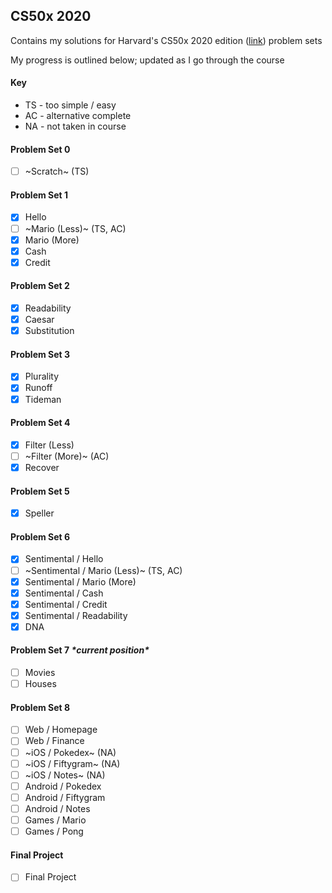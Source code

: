 ## CS50x 2020

Contains my solutions for Harvard's CS50x 2020 edition ([link](https://cs50.harvard.edu/x/2020/)) problem sets

My progress is outlined below; updated as I go through the course

#### Key
- TS - too simple / easy
- AC - alternative complete
- NA - not taken in course

#### Problem Set 0
- [ ] ~Scratch~ (TS)

#### Problem Set 1

- [x] Hello
- [ ] ~Mario (Less)~ (TS, AC)
- [x] Mario (More)
- [x] Cash
- [x] Credit

#### Problem Set 2

- [x] Readability
- [x] Caesar
- [x] Substitution

#### Problem Set 3

- [x] Plurality
- [x] Runoff
- [x] Tideman

#### Problem Set 4

- [x] Filter (Less)
- [ ] ~Filter (More)~ (AC)
- [x] Recover

#### Problem Set 5

- [x] Speller

#### Problem Set 6

- [x] Sentimental / Hello
- [ ] ~Sentimental / Mario (Less)~ (TS, AC)
- [x] Sentimental / Mario (More)
- [x] Sentimental / Cash
- [x] Sentimental / Credit
- [x] Sentimental / Readability
- [x] DNA

#### Problem Set 7 *\*current position\**

- [ ] Movies
- [ ] Houses

#### Problem Set 8

- [ ] Web / Homepage
- [ ] Web / Finance
- [ ] ~iOS / Pokedex~ (NA)
- [ ] ~iOS / Fiftygram~ (NA)
- [ ] ~iOS / Notes~ (NA)
- [ ] Android / Pokedex
- [ ] Android / Fiftygram
- [ ] Android / Notes
- [ ] Games / Mario
- [ ] Games / Pong

#### Final Project

- [ ] Final Project
